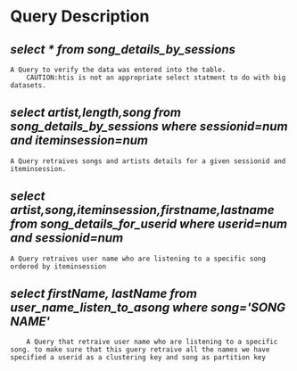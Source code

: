 

# **Query Description**

## *select * from song_details_by_sessions*

    A Query to verify the data was entered into the table. 
        CAUTION:htis is not an appropriate select statment to do with big datasets.

## *select artist,length,song from song_details_by_sessions where sessionid=num and iteminsession=num*

    A Query retraives songs and artists details for a given sessionid and iteminsession.

## *select artist,song,iteminsession,firstname,lastname from song_details_for_userid where userid=num and sessionid=num*

    A Query retraives user name who are listening to a specific song ordered by iteminsession

## *select firstName, lastName from user_name_listen_to_asong where song='SONG NAME'*

        A Query that retraive user name who are listening to a specific song. to make sure that this guery retraive all the names we have specified a userid as a clustering key and song as partition key

